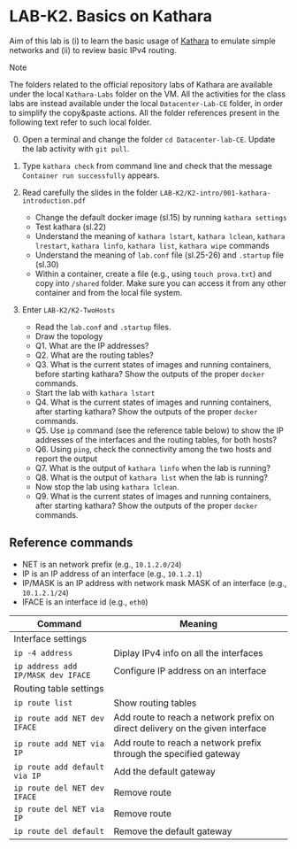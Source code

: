 # LAB-K2. Basics on Kathara

Aim of this lab is (i) to learn the basic usage of [Kathara](https://www.kathara.org) to emulate simple networks and (ii) to review basic IPv4 routing. 
>[!NOTE]
>The folders related to the official repository labs of Kathara are available under the local `Kathara-Labs` folder on the VM. 
All the activities for the class labs are instead available under the  local `Datacenter-Lab-CE` folder, in order to simplify the copy&paste actions. All the folder references present in the following text refer to such local folder.

0. Open a terminal and change the folder `cd Datacenter-lab-CE`. Update the lab activity with `git pull`.

1. Type `kathara check` from command line and check that the message `Container run successfully` appears. 
2. Read carefully the slides in the folder `LAB-K2/K2-intro/001-kathara-introduction.pdf`
   * Change the default docker image (sl.15) by running `kathara settings`
   * Test kathara (sl.22)
   * Understand the meaning of ``kathara lstart``, ``kathara lclean``, ``kathara lrestart``, ``kathara linfo``, `kathara list`, `kathara wipe` commands
   * Understand the meaning of `lab.conf` file (sl.25-26) and `.startup` file (sl.30)
   * Within a container, create a file (e.g., using `touch prova.txt`) and copy into `/shared` folder. Make sure you can access it from any other container and from the local file system.
3. Enter `LAB-K2/K2-TwoHosts` 
   * Read the `lab.conf` and `.startup` files. 
   * Draw the topology 
   * Q1. What are the IP addresses?
   * Q2. What are the routing tables?
   * Q3. What is the current states of images and running containers, before starting kathara? Show the outputs of the proper `docker` commands.
   * Start the lab with `kathara lstart`
   * Q4. What is the current states of images and running containers, after starting kathara? Show the outputs of the proper `docker` commands.
   * Q5. Use `ip` command (see the reference table below) to show the IP addresses of the interfaces and the routing tables, for both hosts? 
   * Q6. Using `ping`, check the connectivity among the two hosts and report the output
   * Q7. What is the output of `kathara linfo` when the lab is running?
   * Q8. What is the output of `kathara list` when the lab is running?
   * Now stop the lab using `kathara lclean`.
   * Q9. What is the current states of images and running containers, after starting kathara? Show the outputs of the proper `docker` commands.

## Reference commands

* NET is an network prefix (e.g., `10.1.2.0/24`)
* IP is an IP address of an interface (e.g., `10.1.2.1`)
* IP/MASK is an IP address with network mask MASK of an interface (e.g., `10.1.2.1/24`)
* IFACE is an interface id (e.g., `eth0`)

| Command | Meaning |
|----| ----|
| Interface settings|
| `ip -4 address`| Diplay IPv4 info on all the interfaces|
| `ip address add IP/MASK dev IFACE` | Configure IP address on an interface|
| Routing table settings |
| `ip route list`| Show routing tables |
| `ip route add NET dev IFACE` | Add route to reach a network prefix on direct delivery on the given interface|
| `ip route add NET via IP`| Add route to reach a network prefix through the specified gateway|
| `ip route add default via IP` | Add the default  gateway|
| `ip route del NET dev IFACE`| Remove route |
| `ip route del NET via IP`| Remove route|
| `ip route del default` | Remove the default gateway|



   


